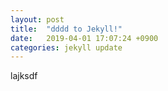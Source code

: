```yaml
---
layout: post
title:  "dddd to Jekyll!"
date:   2019-04-01 17:07:24 +0900
categories: jekyll update
---
```

lajksdf
